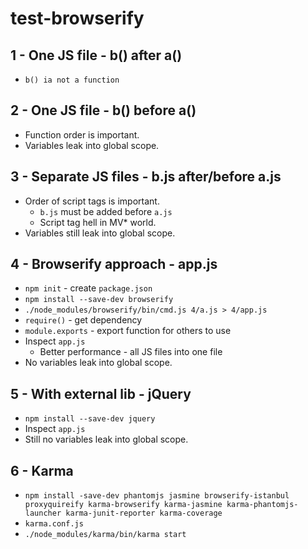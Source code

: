 
# test-browserify

## 1 - One JS file - b() after a()

* `b() ia not a function`

## 2 - One JS file - b() before a()

* Function order is important.
* Variables leak into global scope.
    
## 3 - Separate JS files - b.js after/before a.js

* Order of script tags is important.
    * `b.js` must be added before `a.js` 
    * Script tag hell in MV* world.
* Variables still leak into global scope.

## 4 - Browserify approach - app.js

* `npm init` - create `package.json`
* `npm install --save-dev browserify`
* `./node_modules/browserify/bin/cmd.js 4/a.js > 4/app.js`
* `require()` - get dependency
* `module.exports` - export function for others to use
* Inspect `app.js`
    * Better performance - all JS files into one file
* No variables leak into global scope.

## 5 - With external lib - jQuery

* `npm install --save-dev jquery`
* Inspect `app.js`
* Still no variables leak into global scope.

## 6 - Karma

* `npm install -save-dev phantomjs jasmine browserify-istanbul proxyquireify karma-browserify karma-jasmine karma-phantomjs-launcher karma-junit-reporter karma-coverage`
* `karma.conf.js`
* `./node_modules/karma/bin/karma start`
